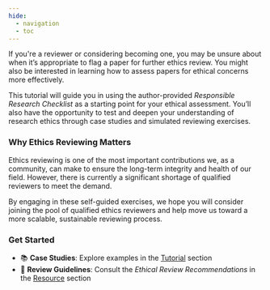 ```yaml
---
hide:
  - navigation
  - toc
---
```

If you're a reviewer or considering becoming one, you may be unsure about when it’s appropriate to flag a paper for further ethics review. You might also be interested in learning how to assess papers for ethical concerns more effectively.

This tutorial will guide you in using the author-provided *Responsible Research Checklist* as a starting point for your ethical assessment. You’ll also have the opportunity to test and deepen your understanding of research ethics through case studies and simulated reviewing exercises.

### Why Ethics Reviewing Matters

Ethics reviewing is one of the most important contributions we, as a community, can make to ensure the long-term integrity and health of our field. However, there is currently a significant shortage of qualified reviewers to meet the demand.

By engaging in these self-guided exercises, we hope you will consider joining the pool of qualified ethics reviewers and help move us toward a more scalable, sustainable reviewing process.

### Get Started

- 📚 **Case Studies**: Explore examples in the [Tutorial](https://ethics.aclweb.org/tutorials/) section  
- 🧾 **Review Guidelines**: Consult the *Ethical Review Recommendations* in the [Resource](https://ethics.aclweb.org/resources/) section


